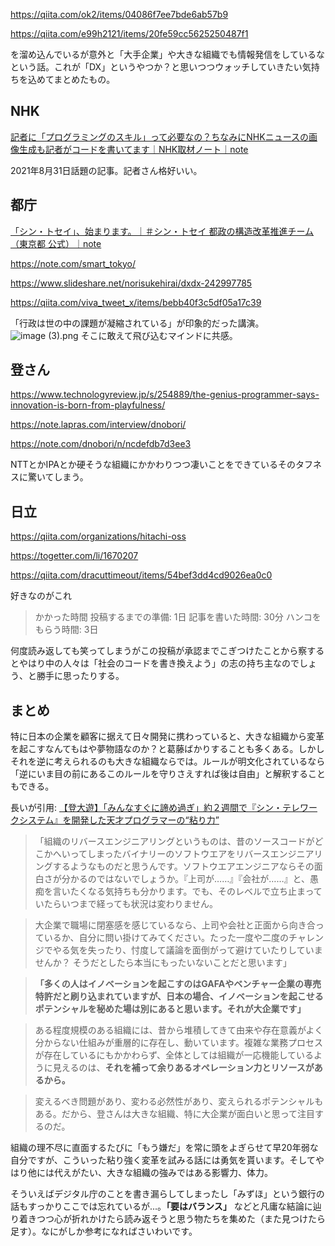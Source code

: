 https://qiita.com/ok2/items/04086f7ee7bde6ab57b9

https://qiita.com/e99h2121/items/20fe59cc5625250487f1

を溜め込んでいるが意外と「大手企業」や大きな組織でも情報発信をしているなという話。これが「DX」というやつか？と思いつつウォッチしていきたい気持ちを込めてまとめたもの。

## NHK

[記者に「プログラミングのスキル」って必要なの？ちなみにNHKニュースの画像生成も記者がコードを書いてます｜NHK取材ノート｜note](https://note.com/nhk_syuzai/n/n9ccbd599da50)

2021年8月31日話題の記事。記者さん格好いい。


## 都庁

[「シン・トセイ」、始まります。｜＃シン・トセイ 都政の構造改革推進チーム（東京都 公式）｜note](https://note.com/kouzoukaikaku/n/nc51289509662)

https://note.com/smart_tokyo/

https://www.slideshare.net/norisukehirai/dxdx-242997785

https://qiita.com/viva_tweet_x/items/bebb40f3c5df05a17c39

「行政は世の中の課題が凝縮されている」が印象的だった講演。
![image (3).png](https://qiita-image-store.s3.ap-northeast-1.amazonaws.com/0/93824/4f706799-b37a-7782-1fc3-c787039f3bff.png)
そこに敢えて飛び込むマインドに共感。

## 登さん

https://www.technologyreview.jp/s/254889/the-genius-programmer-says-innovation-is-born-from-playfulness/

https://note.lapras.com/interview/dnobori/

https://note.com/dnobori/n/ncdefdb7d3ee3

NTTとかIPAとか硬そうな組織にかかわりつつ凄いことをできているそのタフネスに驚いてしまう。

## 日立

https://qiita.com/organizations/hitachi-oss

https://togetter.com/li/1670207

https://qiita.com/dracuttimeout/items/54bef3dd4cd9026ea0c0

好きなのがこれ

> かかった時間
> 投稿するまでの準備: 1日
> 記事を書いた時間: 30分
> ハンコをもらう時間: 3日

何度読み返しても笑ってしまうがこの投稿が承認までこぎつけたことから察するとやはり中の人々は「社会のコードを書き換えよう」の志の持ち主なのでしょう、と勝手に思ったりする。

## まとめ

特に日本の企業を顧客に据えて日々開発に携わっていると、大きな組織から変革を起こすなんてもはや夢物語なのか？と葛藤ばかりすることも多くある。しかしそれを逆に考えられるのも大きな組織ならでは。ルールが明文化されているなら「逆にいま目の前にあるこのルールを守りさえすれば後は自由」と解釈することもできる。

長いが引用: [【登大遊】「みんなすぐに諦め過ぎ」約２週間で『シン・テレワークシステム』を開発した天才プログラマーの“粘り力”](https://type.jp/et/feature/13945/)

> 「組織のリバースエンジニアリングというものは、昔のソースコードがどこかへいってしまったバイナリーのソフトウエアをリバースエンジニアリングするようなものだと思うんです。ソフトウエアエンジニアならその面白さが分かるのではないでしょうか。『上司が……』『会社が……』と、愚痴を言いたくなる気持ちも分かります。でも、そのレベルで立ち止まっていたらいつまで経っても状況は変わりません。

> 大企業で職場に閉塞感を感じているなら、上司や会社と正面から向き合っているか、自分に問い掛けてみてください。たった一度や二度のチャレンジでやる気を失ったり、忖度して議論を面倒がって避けていたりしていませんか？ そうだとしたら本当にもったいないことだと思います」

> **「多くの人はイノベーションを起こすのはGAFAやベンチャー企業の専売特許だと刷り込まれていますが、日本の場合、イノベーションを起こせるポテンシャルを秘めた場は別にあると思います。それが大企業です」**

> ある程度規模のある組織には、昔から堆積してきて由来や存在意義がよく分からない仕組みが重層的に存在し、動いています。複雑な業務プロセスが存在しているにもかかわらず、全体としては組織が一応機能しているように見えるのは、**それを補って余りあるオペレーション力とリソースがあるから。**

> 変えるべき問題があり、変わる必然性があり、変えられるポテンシャルもある。だから、登さんは大きな組織、特に大企業が面白いと思って注目するのだ。


組織の理不尽に直面するたびに「もう嫌だ」を常に頭をよぎらせて早20年弱な自分ですが、こういった粘り強く変革を試みる話には勇気を貰います。そしてやはり他には代えがたい、大きな組織の強みではある影響力、体力。

そういえばデジタル庁のことを書き漏らしてしまったし「みずほ」という銀行の話もすっかりここでは忘れているが...。**「要はバランス」** などと凡庸な結論に辿り着きつつ心が折れかけたら読み返そうと思う物たちを集めた（また見つけたら足す）。なにがしか参考になればさいわいです。
